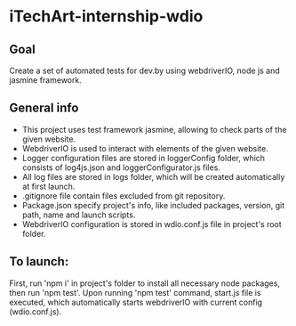 # iTechArt-internship-wdio
## Goal
Create a set of automated tests for dev.by using webdriverIO, node js and jasmine framework.
## General info
* This project uses test framework jasmine, allowing to check parts of the given website. </br>
* WebdriverIO is used to interact with elements of the given website. </br>
* Logger configuration files are stored in loggerConfig folder, which consists of log4js.json and loggerConfigurator.js files. </br>
* All log files are stored in logs folder, which will be created automatically at first launch. </br>
* .gitignore file contain files excluded from git repository. </br> 
* Package.json specify project's info, like included packages, version, git path, name and launch scripts. </br>
* WebdriverIO configuration is stored in wdio.conf.js file in project's root folder. </br>
## To launch:
First, run 'npm i' in project's folder to install all necessary node packages, then run 'npm test'.
Upon running 'npm test' command, start.js file is executed, which automatically starts webdriverIO with current config (wdio.conf.js).


